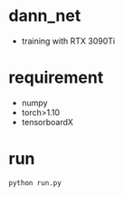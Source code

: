 # dann_net

- training with RTX 3090Ti

#  requirement

- numpy
- torch>1.10
- tensorboardX

# run

```bash
python run.py
```

